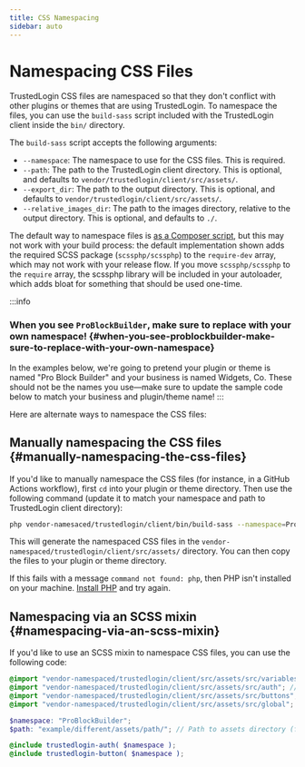 ```yaml
---
title: CSS Namespacing
sidebar: auto
---
```

# Namespacing CSS Files

TrustedLogin CSS files are namespaced so that they don't conflict with other plugins or themes that are using TrustedLogin. To namespace the files, you can use the `build-sass` script included with the TrustedLogin client inside the `bin/` directory. 

The `build-sass` script accepts the following arguments:

- `--namespace`: The namespace to use for the CSS files. This is required.
- `--path`: The path to the TrustedLogin client directory. This is optional, and defaults to `vendor/trustedlogin/client/src/assets/`.
- `--export_dir`: The path to the output directory. This is optional, and defaults to `vendor/trustedlogin/client/src/assets/`.
- `--relative_images_dir`: The path to the images directory, relative to the output directory. This is optional, and defaults to `./`.

The default way to namespace files is [as a Composer script](/Client/01-intro.md), but this may not work with your build process: the default implementation shown adds the required SCSS package (`scssphp/scssphp`) to the `require-dev` array, which may not work with your release flow. If you move `scssphp/scssphp` to the `require` array, the scssphp library will be included in your autoloader, which adds bloat for something that should be used one-time.

:::info
### When you see `ProBlockBuilder`, make sure to replace with your own namespace! {#when-you-see-problockbuilder-make-sure-to-replace-with-your-own-namespace}
In the examples below, we're going to pretend your plugin or theme is named "Pro Block Builder" and your business is named Widgets, Co. These should not be the names you use—make sure to update the sample code below to match your business and plugin/theme name!
:::

Here are alternate ways to namespace the CSS files:

## Manually namespacing the CSS files {#manually-namespacing-the-css-files}

If you'd like to manually namespace the CSS files (for instance, in a GitHub Actions workflow), first `cd` into your plugin or theme directory. Then use the following command (update it to match your namespace and path to TrustedLogin client directory):

```bash
php vendor-namesaced/trustedlogin/client/bin/build-sass --namespace=️ProBlockBuilder
```

This will generate the namespaced CSS files in the `vendor-namespaced/trustedlogin/client/src/assets/` directory. You can then copy the files to your plugin or theme directory.

If this fails with a message `command not found: php`, then PHP isn't installed on your machine. [Install PHP](https://www.php.net/manual/en/install.php) and try again.

## Namespacing via an SCSS mixin {#namespacing-via-an-scss-mixin}

If you'd like to use an SCSS mixin to namespace CSS files, you can use the following code:

```scss
@import "vendor-namespaced/trustedlogin/client/src/assets/src/variables"; // Variables used in the mixins (all !default)
@import "vendor-namespaced/trustedlogin/client/src/assets/src/auth"; // Mixins for authentication screen
@import "vendor-namespaced/trustedlogin/client/src/assets/src/buttons"; // Mixins for buttons
@import "vendor-namespaced/trustedlogin/client/src/assets/src/global";

$namespace: "ProBlockBuilder";
$path: "example/different/assets/path/"; // Path to assets directory (for loading and lock images)

@include trustedlogin-auth( $namespace );
@include trustedlogin-button( $namespace );
```
